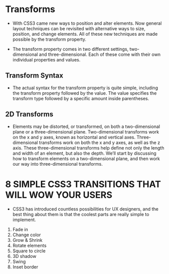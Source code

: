 # Transforms

* With CSS3 came new ways to position and alter elements. Now general layout techniques can be revisited with alternative ways to size, position, and change elements. All of these new techniques are made possible by the transform property.


* The transform property comes in two different settings, two-dimensional and three-dimensional. Each of these come with their own individual properties and values.

## Transform Syntax

* The actual syntax for the transform property is quite simple, including the transform property followed by the value. The value specifies the transform type followed by a specific amount inside parentheses.


## 2D Transforms
* Elements may be distorted, or transformed, on both a two-dimensional plane or a three-dimensional plane. Two-dimensional transforms work on the x and y axes, known as horizontal and vertical axes. Three-dimensional transforms work on both the x and y axes, as well as the z axis. These three-dimensional transforms help define not only the length and width of an element, but also the depth. We’ll start by discussing how to transform elements on a two-dimensional plane, and then work our way into three-dimensional transforms.


# 8 SIMPLE CSS3 TRANSITIONS THAT WILL WOW YOUR USERS
* CSS3 has introduced countless possibilities for UX designers, and the best thing about them is that the coolest parts are really simple to implement.


1. Fade in
2. Change color
3. Grow & Shrink
4. Rotate elements
5. Square to circle
6. 3D shadow
7. Swing
8. Inset border



